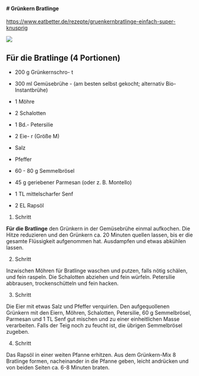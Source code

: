 #### # Grünkern Bratlinge

https://www.eatbetter.de/rezepte/gruenkernbratlinge-einfach-super-knusprig

![](../_bilder/Grünkernbratlinge.jpg)

## Für die Bratlinge (4 Portionen)

- 200 g Grünkernschro- t

- 300 ml Gemüsebrühe - (am besten selbst gekocht; alternativ Bio-Instantbrühe)

- 1 Möhre

- 2 Schalotten

- 1 Bd.-  Petersilie

- 2 Eie- r (Größe M)

- Salz

- Pfeffer

- 60 - 80 g Semmelbrösel

- 45 g geriebener Parmesan (oder z. B. Montello)

- 1 TL mittelscharfer Senf

- 2 EL Rapsöl
1. Schritt

**Für die Bratlinge** den Grünkern in der Gemüsebrühe 
einmal aufkochen. Die Hitze reduzieren und den Grünkern ca. 20 Minuten 
quellen lassen, bis er die gesamte Flüssigkeit aufgenommen hat. 
Ausdampfen und etwas abkühlen lassen.

2. Schritt

Inzwischen Möhren für Bratlinge waschen und putzen, falls 
nötig schälen, und fein raspeln. Die Schalotten abziehen und fein 
würfeln. Petersilie abbrausen, trockenschütteln und fein hacken.

3. Schritt

Die Eier mit etwas Salz und Pfeffer verquirlen. Den aufgequollenen 
Grünkern mit den Eiern, Möhren, Schalotten, Petersilie, 60 g 
Semmelbrösel, Parmesan und 1 TL Senf gut mischen und zu einer 
einheitlichen Masse verarbeiten. Falls der Teig noch zu feucht ist, die 
übrigen Semmelbrösel zugeben.

4. Schritt

Das Rapsöl in einer weiten Pfanne erhitzen. Aus dem Grünkern-Mix 8 
Bratlinge formen, nacheinander in die Pfanne geben, leicht andrücken und
 von beiden Seiten ca. 6-8 Minuten braten.
